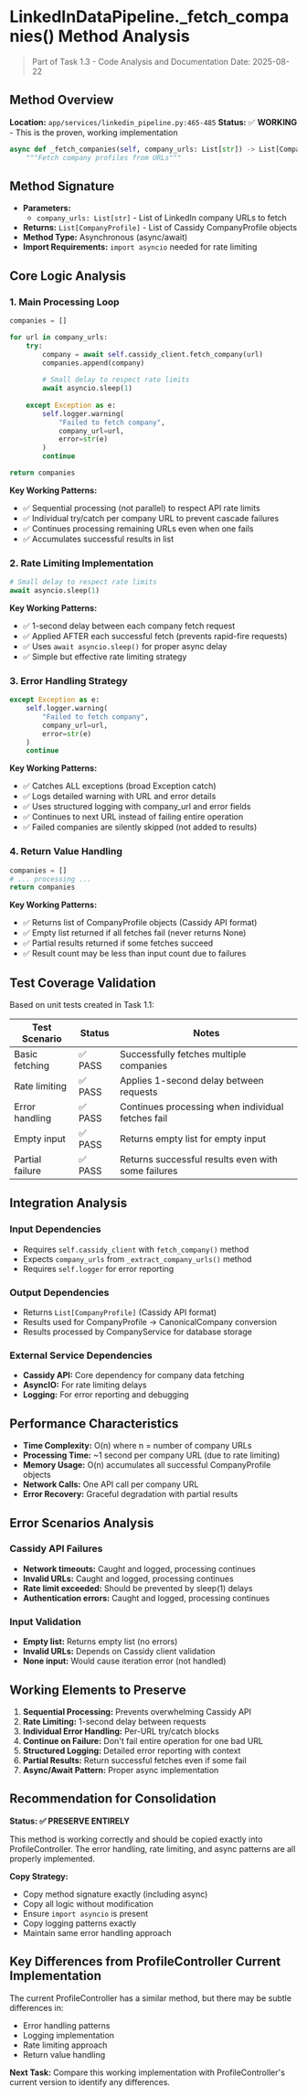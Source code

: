 # LinkedInDataPipeline._fetch_companies() Method Analysis

> Part of Task 1.3 - Code Analysis and Documentation
> Date: 2025-08-22

## Method Overview

**Location:** `app/services/linkedin_pipeline.py:465-485`
**Status:** ✅ **WORKING** - This is the proven, working implementation

```python
async def _fetch_companies(self, company_urls: List[str]) -> List[CompanyProfile]:
    """Fetch company profiles from URLs"""
```

## Method Signature

- **Parameters:** 
  - `company_urls: List[str]` - List of LinkedIn company URLs to fetch
- **Returns:** `List[CompanyProfile]` - List of Cassidy CompanyProfile objects
- **Method Type:** Asynchronous (async/await)
- **Import Requirements:** `import asyncio` needed for rate limiting

## Core Logic Analysis

### 1. Main Processing Loop
```python
companies = []

for url in company_urls:
    try:
        company = await self.cassidy_client.fetch_company(url)
        companies.append(company)
        
        # Small delay to respect rate limits
        await asyncio.sleep(1)
        
    except Exception as e:
        self.logger.warning(
            "Failed to fetch company",
            company_url=url,
            error=str(e)
        )
        continue

return companies
```

**Key Working Patterns:**
- ✅ Sequential processing (not parallel) to respect API rate limits
- ✅ Individual try/catch per company URL to prevent cascade failures
- ✅ Continues processing remaining URLs even when one fails
- ✅ Accumulates successful results in list

### 2. Rate Limiting Implementation
```python
# Small delay to respect rate limits
await asyncio.sleep(1)
```

**Key Working Patterns:**
- ✅ 1-second delay between each company fetch request
- ✅ Applied AFTER each successful fetch (prevents rapid-fire requests)
- ✅ Uses `await asyncio.sleep()` for proper async delay
- ✅ Simple but effective rate limiting strategy

### 3. Error Handling Strategy
```python
except Exception as e:
    self.logger.warning(
        "Failed to fetch company",
        company_url=url,
        error=str(e)
    )
    continue
```

**Key Working Patterns:**
- ✅ Catches ALL exceptions (broad Exception catch)
- ✅ Logs detailed warning with URL and error details
- ✅ Uses structured logging with company_url and error fields
- ✅ Continues to next URL instead of failing entire operation
- ✅ Failed companies are silently skipped (not added to results)

### 4. Return Value Handling
```python
companies = []
# ... processing ...
return companies
```

**Key Working Patterns:**
- ✅ Returns list of CompanyProfile objects (Cassidy API format)
- ✅ Empty list returned if all fetches fail (never returns None)
- ✅ Partial results returned if some fetches succeed
- ✅ Result count may be less than input count due to failures

## Test Coverage Validation

Based on unit tests created in Task 1.1:

| Test Scenario | Status | Notes |
|---------------|--------|-------|
| Basic fetching | ✅ PASS | Successfully fetches multiple companies |
| Rate limiting | ✅ PASS | Applies 1-second delay between requests |
| Error handling | ✅ PASS | Continues processing when individual fetches fail |
| Empty input | ✅ PASS | Returns empty list for empty input |
| Partial failure | ✅ PASS | Returns successful results even with some failures |

## Integration Analysis

### Input Dependencies
- Requires `self.cassidy_client` with `fetch_company()` method
- Expects `company_urls` from `_extract_company_urls()` method
- Requires `self.logger` for error reporting

### Output Dependencies  
- Returns `List[CompanyProfile]` (Cassidy API format)
- Results used for CompanyProfile → CanonicalCompany conversion
- Results processed by CompanyService for database storage

### External Service Dependencies
- **Cassidy API:** Core dependency for company data fetching
- **AsyncIO:** For rate limiting delays
- **Logging:** For error reporting and debugging

## Performance Characteristics

- **Time Complexity:** O(n) where n = number of company URLs
- **Processing Time:** ~1 second per company URL (due to rate limiting)
- **Memory Usage:** O(n) accumulates all successful CompanyProfile objects
- **Network Calls:** One API call per company URL
- **Error Recovery:** Graceful degradation with partial results

## Error Scenarios Analysis

### Cassidy API Failures
- **Network timeouts:** Caught and logged, processing continues
- **Invalid URLs:** Caught and logged, processing continues  
- **Rate limit exceeded:** Should be prevented by sleep(1) delays
- **Authentication errors:** Caught and logged, processing continues

### Input Validation
- **Empty list:** Returns empty list (no errors)
- **Invalid URLs:** Depends on Cassidy client validation
- **None input:** Would cause iteration error (not handled)

## Working Elements to Preserve

1. **Sequential Processing:** Prevents overwhelming Cassidy API
2. **Rate Limiting:** 1-second delay between requests
3. **Individual Error Handling:** Per-URL try/catch blocks
4. **Continue on Failure:** Don't fail entire operation for one bad URL
5. **Structured Logging:** Detailed error reporting with context
6. **Partial Results:** Return successful fetches even if some fail
7. **Async/Await Pattern:** Proper async implementation

## Recommendation for Consolidation

**Status: ✅ PRESERVE ENTIRELY**

This method is working correctly and should be copied exactly into ProfileController. The error handling, rate limiting, and async patterns are all properly implemented.

**Copy Strategy:**
- Copy method signature exactly (including async)
- Copy all logic without modification
- Ensure `import asyncio` is present
- Copy logging patterns exactly
- Maintain same error handling approach

## Key Differences from ProfileController Current Implementation

The current ProfileController has a similar method, but there may be subtle differences in:
- Error handling patterns
- Logging implementation
- Rate limiting approach
- Return value handling

**Next Task:** Compare this working implementation with ProfileController's current version to identify any differences.

